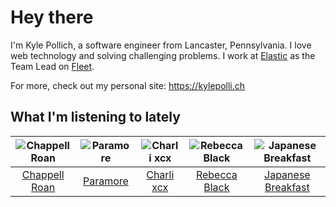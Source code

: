 # Hey there


I'm Kyle Pollich, a software engineer from Lancaster, Pennsylvania. I love web technology and solving challenging problems.
I work at [Elastic](https://www.elastic.co/) as the Team Lead on [Fleet](https://www.elastic.co/guide/en/fleet/current/fleet-overview.html).

For more, check out my personal site: https://kylepolli.ch

## What I'm listening to lately

<!-- begin artists -->
  |![Chappell Roan](https://i.scdn.co/image/ab6761610000f178cde5a0d57c1b79de5fce6bee)|![Paramore](https://i.scdn.co/image/ab6761610000f178b10c34546a4ca2d7faeb8865)|![Charli xcx](https://i.scdn.co/image/ab6761610000f178936885667ef44c306483c838)|![Rebecca Black](https://i.scdn.co/image/ab6761610000f17880364f157385c374b70415e6)|![Japanese Breakfast](https://i.scdn.co/image/ab6761610000f178679cee0110b7cc128a496431)|
  |:---:|:---:|:---:|:---:|:---:|
  |[Chappell Roan](https://open.spotify.com/artist/7GlBOeep6PqTfFi59PTUUN)|[Paramore](https://open.spotify.com/artist/74XFHRwlV6OrjEM0A2NCMF)|[Charli xcx](https://open.spotify.com/artist/25uiPmTg16RbhZWAqwLBy5)|[Rebecca Black](https://open.spotify.com/artist/3Vl9fyKMIdLMswk8ai3mm9)|[Japanese Breakfast](https://open.spotify.com/artist/7MoIc5s9KXolCBH1fy9kkw)|
<!-- end artists -->

